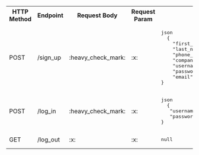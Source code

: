 <table>

<tr>
<th>
HTTP Method
</th>
 <th>
Endpoint
</th>
 <th>
Request Body
</th>
<th>
Request Param
</th>
<th>
Example
</th>
</tr>
<tr>

<td>POST</td>
<td>/sign_up</td>
<td>:heavy_check_mark:</td>
<td>:x:</td>
<td>
<pre>
json
  {
    "first_name":"test5",
    "last_name":"test5",
    "phone_number":2087418523,
    "company_name":"myCompany",
    "username":"test8",
    "password":"secured",
    "email":"myemail@gmail.com"
}
</pre>
</td>

</tr>
<tr>

<td>POST</td>
<td>/log_in</td>
<td>:heavy_check_mark:</td>
<td>:x:</td>
<td>
<pre>
json
  {
   "username":"test8",
   "password":"secured"
}
</pre>
</td>

</tr>
<tr>

<td>GET</td>
<td>/log_out</td>
<td>:x:</td>
<td>:x:</td>
<td>
<pre>
null
</pre>
</td>

</tr>
</table>
